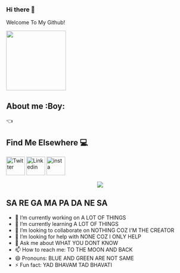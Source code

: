 ### Hi there 👋
Welcome To My Github!

<img src="https://octodex.github.com/images/daftpunktocat-thomas.gif" height="160px" width="160px">

## About me :Boy:
👈

## Find Me Elsewhere :computer:
<a href="https://twitter.com/jayavithesh" target="_blank"><img src="https://cdn2.iconfinder.com/data/icons/social-media-2199/64/social_media_isometric_6-twitter-512.png" height="50px" width="50px" alt="Twitter"></a>
<a href="https://www.linkedin.com/in/mj-vithesh/" target="_blank"><img src="https://cdn2.iconfinder.com/data/icons/social-media-2199/64/social_media_isometric_14-linkedin-512.png" height="50px" width="50px" alt="Linkedin"></a>
<a href="https://www.instagram.com/mj_vithesh/" target="_blank"><img src="https://cdn2.iconfinder.com/data/icons/social-media-2199/64/social_media_isometric_3-instagram-512.png" height="50px" width="50px" alt="insta"></a>

<p align="center">
  <img src="https://github-readme-stats.vercel.app/api/?username=mjvithesh&theme=prussian&show_icons=true&count_private=true">
</p>


## SA RE GA MA PA DA NE SA
- 🔭 I’m currently working on A LOT OF THINGS
- 🌱 I’m currently learning A LOT OF THINGS
- 👯 I’m looking to collaborate on NOTHING COZ I'M THE CREATOR
- 🤔 I’m looking for help with NONE COZ I ONLY HELP
- 💬 Ask me about WHAT YOU DONT KNOW
- 📫 How to reach me: TO THE MOON AND BACK
- 😄 Pronouns: BLUE AND GREEN ARE NOT SAME
- ⚡ Fun fact: YAD BHAVAM TAD BHAVATI

